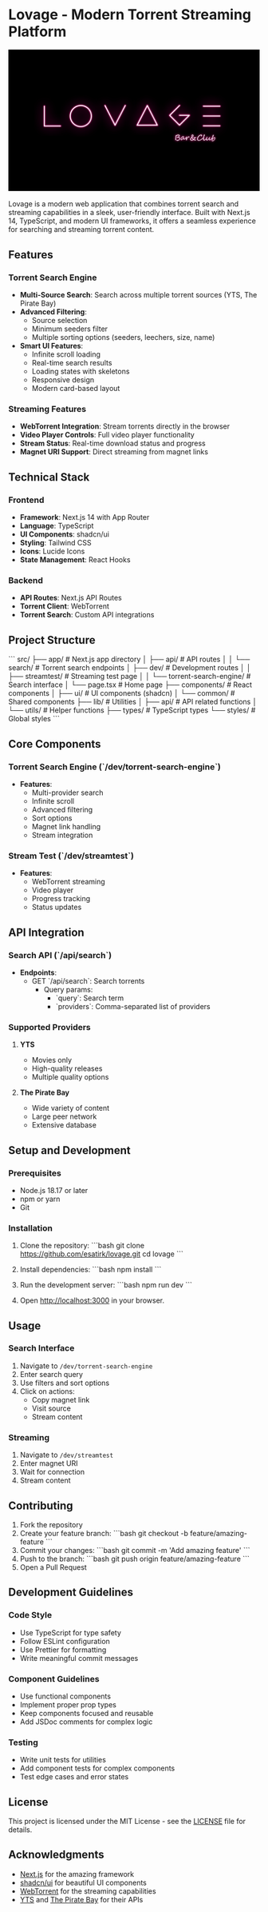 # Lovage - Modern Torrent Streaming Platform

![Lovage Banner](public/lovage-bar-and-club.jpg)

Lovage is a modern web application that combines torrent search and streaming capabilities in a sleek, user-friendly interface. Built with Next.js 14, TypeScript, and modern UI frameworks, it offers a seamless experience for searching and streaming torrent content.

## Features

### Torrent Search Engine

- **Multi-Source Search**: Search across multiple torrent sources (YTS, The Pirate Bay)
- **Advanced Filtering**:
  - Source selection
  - Minimum seeders filter
  - Multiple sorting options (seeders, leechers, size, name)
- **Smart UI Features**:
  - Infinite scroll loading
  - Real-time search results
  - Loading states with skeletons
  - Responsive design
  - Modern card-based layout

### Streaming Features

- **WebTorrent Integration**: Stream torrents directly in the browser
- **Video Player Controls**: Full video player functionality
- **Stream Status**: Real-time download status and progress
- **Magnet URI Support**: Direct streaming from magnet links

## Technical Stack

### Frontend

- **Framework**: Next.js 14 with App Router
- **Language**: TypeScript
- **UI Components**: shadcn/ui
- **Styling**: Tailwind CSS
- **Icons**: Lucide Icons
- **State Management**: React Hooks

### Backend

- **API Routes**: Next.js API Routes
- **Torrent Client**: WebTorrent
- **Torrent Search**: Custom API integrations

## Project Structure

\`\`\`
src/
├── app/ # Next.js app directory
│ ├── api/ # API routes
│ │ └── search/ # Torrent search endpoints
│ ├── dev/ # Development routes
│ │ ├── streamtest/ # Streaming test page
│ │ └── torrent-search-engine/ # Search interface
│ └── page.tsx # Home page
├── components/ # React components
│ ├── ui/ # UI components (shadcn)
│ └── common/ # Shared components
├── lib/ # Utilities
│ ├── api/ # API related functions
│ └── utils/ # Helper functions
├── types/ # TypeScript types
└── styles/ # Global styles
\`\`\`

## Core Components

### Torrent Search Engine (\`/dev/torrent-search-engine\`)

- **Features**:
  - Multi-provider search
  - Infinite scroll
  - Advanced filtering
  - Sort options
  - Magnet link handling
  - Stream integration

### Stream Test (\`/dev/streamtest\`)

- **Features**:
  - WebTorrent streaming
  - Video player
  - Progress tracking
  - Status updates

## API Integration

### Search API (\`/api/search\`)

- **Endpoints**:
  - GET \`/api/search\`: Search torrents
    - Query params:
      - \`query\`: Search term
      - \`providers\`: Comma-separated list of providers

### Supported Providers

1. **YTS**

   - Movies only
   - High-quality releases
   - Multiple quality options

2. **The Pirate Bay**
   - Wide variety of content
   - Large peer network
   - Extensive database

## Setup and Development

### Prerequisites

- Node.js 18.17 or later
- npm or yarn
- Git

### Installation

1. Clone the repository:
   \`\`\`bash
   git clone https://github.com/esatirk/lovage.git
   cd lovage
   \`\`\`

2. Install dependencies:
   \`\`\`bash
   npm install
   \`\`\`

3. Run the development server:
   \`\`\`bash
   npm run dev
   \`\`\`

4. Open [http://localhost:3000](http://localhost:3000) in your browser.

## Usage

### Search Interface

1. Navigate to `/dev/torrent-search-engine`
2. Enter search query
3. Use filters and sort options
4. Click on actions:
   - Copy magnet link
   - Visit source
   - Stream content

### Streaming

1. Navigate to `/dev/streamtest`
2. Enter magnet URI
3. Wait for connection
4. Stream content

## Contributing

1. Fork the repository
2. Create your feature branch:
   \`\`\`bash
   git checkout -b feature/amazing-feature
   \`\`\`
3. Commit your changes:
   \`\`\`bash
   git commit -m 'Add amazing feature'
   \`\`\`
4. Push to the branch:
   \`\`\`bash
   git push origin feature/amazing-feature
   \`\`\`
5. Open a Pull Request

## Development Guidelines

### Code Style

- Use TypeScript for type safety
- Follow ESLint configuration
- Use Prettier for formatting
- Write meaningful commit messages

### Component Guidelines

- Use functional components
- Implement proper prop types
- Keep components focused and reusable
- Add JSDoc comments for complex logic

### Testing

- Write unit tests for utilities
- Add component tests for complex components
- Test edge cases and error states

## License

This project is licensed under the MIT License - see the [LICENSE](LICENSE) file for details.

## Acknowledgments

- [Next.js](https://nextjs.org/) for the amazing framework
- [shadcn/ui](https://ui.shadcn.com/) for beautiful UI components
- [WebTorrent](https://webtorrent.io/) for the streaming capabilities
- [YTS](https://yts.mx/) and [The Pirate Bay](https://thepiratebay.org/) for their APIs
